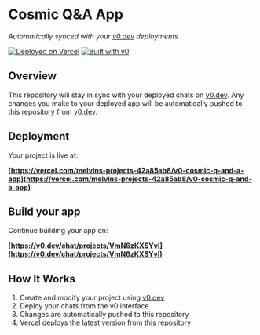 # Cosmic Q&A App

*Automatically synced with your [v0.dev](https://v0.dev) deployments*

[![Deployed on Vercel](https://img.shields.io/badge/Deployed%20on-Vercel-black?style=for-the-badge&logo=vercel)](https://vercel.com/melvins-projects-42a85ab8/v0-cosmic-q-and-a-app)
[![Built with v0](https://img.shields.io/badge/Built%20with-v0.dev-black?style=for-the-badge)](https://v0.dev/chat/projects/VmN6zKXSYvI)

## Overview

This repository will stay in sync with your deployed chats on [v0.dev](https://v0.dev).
Any changes you make to your deployed app will be automatically pushed to this repository from [v0.dev](https://v0.dev).

## Deployment

Your project is live at:

**[https://vercel.com/melvins-projects-42a85ab8/v0-cosmic-q-and-a-app](https://vercel.com/melvins-projects-42a85ab8/v0-cosmic-q-and-a-app)**

## Build your app

Continue building your app on:

**[https://v0.dev/chat/projects/VmN6zKXSYvI](https://v0.dev/chat/projects/VmN6zKXSYvI)**

## How It Works

1. Create and modify your project using [v0.dev](https://v0.dev)
2. Deploy your chats from the v0 interface
3. Changes are automatically pushed to this repository
4. Vercel deploys the latest version from this repository
